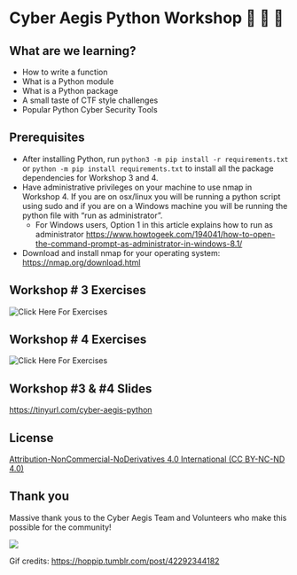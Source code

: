 # Cyber Aegis Python Workshop 🎉 🐍 🎉 

## What are we learning? 

- How to write a function
- What is a Python module
- What is a Python package
- A small taste of CTF style challenges
- Popular Python Cyber Security Tools

## Prerequisites

- After installing Python, run `python3 -m pip install -r requirements.txt` or `python -m pip install requirements.txt` to install all the package dependencies for Workshop 3 and 4.
- Have administrative privileges on your machine to use nmap in Workshop 4. If you are on osx/linux you will be running a python script using sudo and if you are on a Windows machine you will be running the python file with “run as administrator”.
  - For Windows users, Option 1 in this article explains how to run as administrator https://www.howtogeek.com/194041/how-to-open-the-command-prompt-as-administrator-in-windows-8.1/ 
- Download and install nmap for your operating system: https://nmap.org/download.html


## Workshop # 3 Exercises 
![Click Here For Exercises](https://github.com/rachelwritingcode/cyber-aegis-python-workshop/tree/main/module_03/exercises)

## Workshop # 4 Exercises 
![Click Here For Exercises](https://github.com/rachelwritingcode/cyber-aegis-python-workshop/tree/main/module_04/exercises)

## Workshop #3 & #4 Slides
https://tinyurl.com/cyber-aegis-python

## License
[Attribution-NonCommercial-NoDerivatives 4.0 International (CC BY-NC-ND 4.0)](https://creativecommons.org/licenses/by-nc-nd/4.0/)

## Thank you
Massive thank yous to the Cyber Aegis Team and Volunteers who make this possible for the community! 

![](https://media.giphy.com/media/BXVRf5GyMlElO/giphy.gif)

Gif credits: https://hoppip.tumblr.com/post/42292344182
